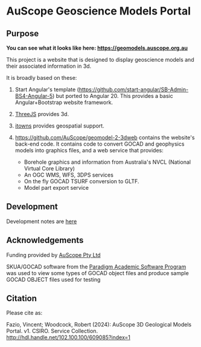 # AuScope Geoscience Models Portal


## Purpose

**You can see what it looks like here: https://geomodels.auscope.org.au**

This project is a website that is designed to display geoscience models and their associated information in 3d.

It is broadly based on these:

1. Start Angular's template (https://github.com/start-angular/SB-Admin-BS4-Angular-5) but ported to Angular 20. This provides a basic Angular+Bootstrap website framework.

2. [ThreeJS](https://threejs.org/) provides 3d.

3. [itowns](http://www.itowns-project.org/) provides geospatial support.

4. <https://github.com/AuScope/geomodel-2-3dweb> contains the website's back-end code. It contains code to convert GOCAD and geophysics models into graphics files, and a web service that provides:
     * Borehole graphics and information from Australia's NVCL (National Virtual Core Library)
     * An OGC WMS, WFS, 3DPS services
     * On the fly GOCAD TSURF conversion to GLTF.
     * Model part export service 

## Development

Development notes are [here](DEV_NOTES.md)

## Acknowledgements

Funding provided by [AuScope Pty Ltd](https://www.auscope.org.au/)

SKUA/GOCAD software from the [Paradigm Academic Software Program](http://www.pdgm.com/affiliations/academic-software-programs/) was used to view some types of GOCAD object files and produce sample GOCAD OBJECT files used for testing

## Citation

Please cite as:

Fazio, Vincent; Woodcock, Robert (2024): AuScope 3D Geological Models Portal. v1. CSIRO. Service Collection. http://hdl.handle.net/102.100.100/609085?index=1

